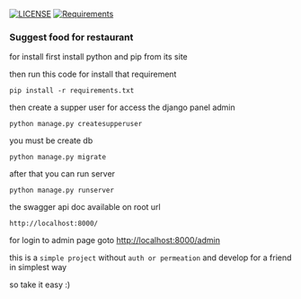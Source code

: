 [![LICENSE](https://img.shields.io/badge/LICENSE-GPL--3.0-green)](https://github.com/vahidtwo/suggest_food_restaurant/blob/master/LICENSE) 
[![Requirements](https://img.shields.io/badge/Requirements-See%20Here-orange)](https://github.com/vahidtwo/suggest_food_restaurant/blob/master/requirements.txt)

### Suggest food for restaurant

for install first install python and pip from its site

then run this code for install that requirement

```
pip install -r requirements.txt
```
then create a supper user for access the django panel admin
```
python manage.py createsupperuser
```

you must be create db

```
python manage.py migrate 
```
after that you can run server 

```
python manage.py runserver 
```
the swagger api doc available on root url
```
http://localhost:8000/
```
for login to admin page goto [http://localhost:8000/admin](http://localhost:8000/admin)

this is a `simple project` without `auth or permeation` and develop for a friend in simplest way

so take it easy :)